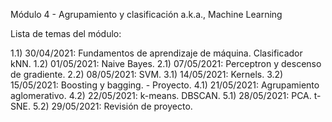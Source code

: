 Módulo 4 - Agrupamiento y clasificación
a.k.a., Machine Learning

Lista de temas del módulo:


1.1) 30/04/2021: Fundamentos de aprendizaje de máquina. Clasificador kNN.
1.2) 01/05/2021: Naive Bayes.
2.1) 07/05/2021: Perceptron y descenso de gradiente.
2.2) 08/05/2021: SVM.
3.1) 14/05/2021: Kernels.
3.2) 15/05/2021: Boosting y bagging. - Proyecto.
4.1) 21/05/2021: Agrupamiento aglomerativo.
4.2) 22/05/2021: k-means. DBSCAN.
5.1) 28/05/2021: PCA. t-SNE.
5.2) 29/05/2021: Revisión de proyecto.
